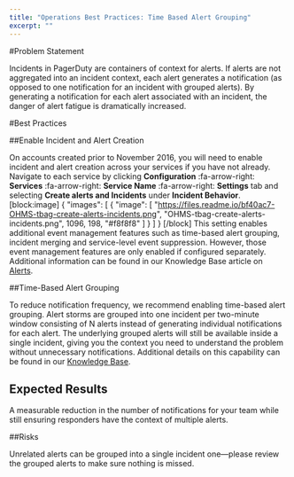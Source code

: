 ```yaml
---
title: "Operations Best Practices: Time Based Alert Grouping"
excerpt: ""
---
```

#Problem Statement

Incidents in PagerDuty are containers of context for alerts. If alerts are not aggregated into an incident context, each alert generates a notification (as opposed to one notification for an incident with grouped alerts). By generating a notification for each alert associated with an incident, the danger of alert fatigue is dramatically increased.

#Best Practices

##Enable Incident and Alert Creation

On accounts created prior to November 2016, you will need to enable incident and alert creation across your services if you have not already. Navigate to each service by clicking **Configuration** :fa-arrow-right: **Services** :fa-arrow-right: **Service Name** :fa-arrow-right: **Settings** tab and selecting **Create alerts and Incidents** under **Incident Behavior**. 
[block:image]
{
  "images": [
    {
      "image": [
        "https://files.readme.io/bf40ac7-OHMS-tbag-create-alerts-incidents.png",
        "OHMS-tbag-create-alerts-incidents.png",
        1096,
        198,
        "#f8f8f8"
      ]
    }
  ]
}
[/block]
This setting enables additional event management features such as time-based alert grouping, incident merging and service-level event suppression.  However, those event management features are only enabled if configured separately. Additional information can be found in our Knowledge Base article on [Alerts](https://support.pagerduty.com/docs/alerts). 

##Time-Based Alert Grouping

To reduce notification frequency, we recommend enabling time-based alert grouping. Alert storms are grouped into one incident per two-minute window consisting of N alerts instead of generating individual notifications for each alert. The underlying grouped alerts will still be available inside a single incident, giving you the context you need to understand the problem without unnecessary notifications. Additional details on this capability can be found in our [Knowledge Base](https://support.pagerduty.com/docs/time-based-alert-grouping).

## Expected Results

A measurable reduction in the number of notifications for your team while still ensuring responders have the context of multiple alerts.

##Risks

Unrelated alerts can be grouped into a single incident one—please review the grouped alerts to make sure nothing is missed.